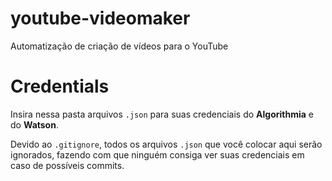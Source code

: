# youtube-videomaker
Automatização de criação de vídeos para o YouTube

# Credentials

Insira nessa pasta arquivos `.json` para suas credenciais do **Algorithmia** e do **Watson**.

Devido ao `.gitignore`, todos os arquivos `.json` que você colocar aqui serão ignorados, fazendo com que ninguém consiga ver suas credenciais em caso de possíveis commits.
